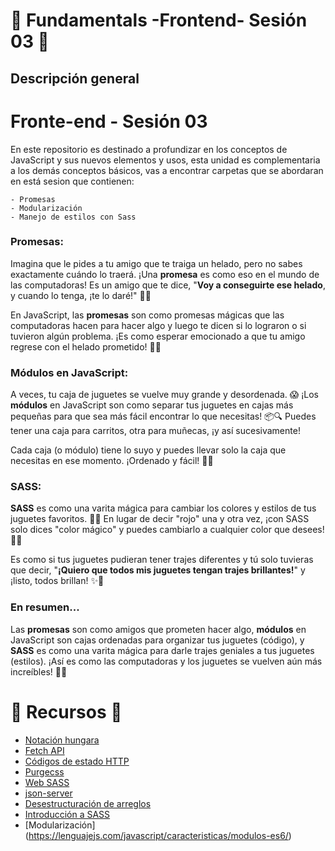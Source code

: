 # 🧪 Fundamentals -Frontend- Sesión 03  🧪

## Descripción general 

# Fronte-end - Sesión 03

En este repositorio es destinado a profundizar en los conceptos de JavaScript y sus nuevos elementos y usos, esta unidad es complementaria a los demás conceptos básicos, vas a encontrar  carpetas que se abordaran en está sesion que contienen:

    - Promesas
    - Modularización
    - Manejo de estilos con Sass 


### Promesas:

Imagina que le pides a tu amigo que te traiga un helado, pero no sabes exactamente cuándo lo traerá. ¡Una **promesa** es como eso en el mundo de las computadoras! Es un amigo que te dice, "**Voy a conseguirte ese helado**, y cuando lo tenga, ¡te lo daré!" 🍦✨

En JavaScript, las **promesas** son como promesas mágicas que las computadoras hacen para hacer algo y luego te dicen si lo lograron o si tuvieron algún problema. ¡Es como esperar emocionado a que tu amigo regrese con el helado prometido! 🤞🎉

### Módulos en JavaScript:

A veces, tu caja de juguetes se vuelve muy grande y desordenada. 😱 ¡Los **módulos** en JavaScript son como separar tus juguetes en cajas más pequeñas para que sea más fácil encontrar lo que necesitas! 📦🔍 Puedes tener una caja para carritos, otra para muñecas, ¡y así sucesivamente! 

Cada caja (o módulo) tiene lo suyo y puedes llevar solo la caja que necesitas en ese momento. ¡Ordenado y fácil! 🚗🎀

### SASS:

**SASS** es como una varita mágica para cambiar los colores y estilos de tus juguetes favoritos. 🌈✨ En lugar de decir "rojo" una y otra vez, ¡con SASS solo dices "color mágico" y puedes cambiarlo a cualquier color que desees! 🎨🧙

Es como si tus juguetes pudieran tener trajes diferentes y tú solo tuvieras que decir, "**¡Quiero que todos mis juguetes tengan trajes brillantes!**" y ¡listo, todos brillan! ✨👗

### En resumen...

Las **promesas** son como amigos que prometen hacer algo, **módulos** en JavaScript son cajas ordenadas para organizar tus juguetes (código), y **SASS** es como una varita mágica para darle trajes geniales a tus juguetes (estilos). ¡Así es como las computadoras y los juguetes se vuelven aún más increíbles! 🚀🎉


# 🧪 Recursos  🧪
- [Notación hungara](https://www.kyocode.com/2018/06/notacion-hungara/)
- [Fetch API](https://developer.mozilla.org/es/docs/Web/API/Fetch_API)
- [Códigos de estado HTTP](https://http.cat/)
- [Purgecss](https://bluuweb.github.io/bootstrap-5/01-fundamentos/#custom-scss)
- [Web SASS](https://sass-lang.com/)
- [json-server](https://www.npmjs.com/package/json-server)
- [Desestructuración de arreglos](https://www.freecodecamp.org/espanol/news/desestructuracion-de-arreglos-y-objetos-en-javascript/)
- [Introducción a SASS](http://developinginspanish.com/2019/12/22/sass-guia-para-principiantes/)
 - [Modularización] (https://lenguajejs.com/javascript/caracteristicas/modulos-es6/)
